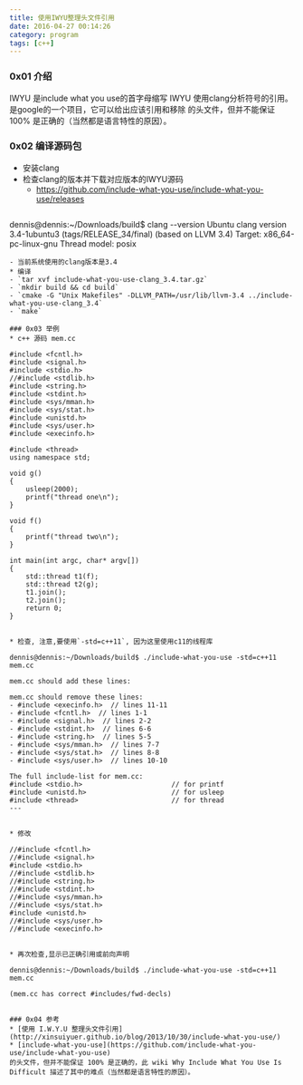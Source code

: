 ```yaml
---
title: 使用IWYU整理头文件引用
date: 2016-04-27 00:14:26
category: program
tags: [c++]
---
```


### 0x01 介绍
IWYU 是include what you use的首字母缩写
IWYU 使用clang分析符号的引用。是google的一个项目，它可以给出应该引用和移除
的头文件，但并不能保证 100% 是正确的（当然都是语言特性的原因）。

### 0x02 编译源码包
* 安装clang
* 检查clang的版本并下载对应版本的IWYU源码
  - <https://github.com/include-what-you-use/include-what-you-use/releases>
  ```
dennis@dennis:~/Downloads/build$ clang --version
Ubuntu clang version 3.4-1ubuntu3 (tags/RELEASE_34/final) (based on LLVM 3.4)
Target: x86_64-pc-linux-gnu
Thread model: posix
  ```
  - 当前系统使用的clang版本是3.4
* 编译
  - `tar xvf include-what-you-use-clang_3.4.tar.gz`
  - `mkdir build && cd build`
  - `cmake -G "Unix Makefiles" -DLLVM_PATH=/usr/lib/llvm-3.4 ../include-what-you-use-clang_3.4`
  - `make`

### 0x03 举例
* c++ 源码 mem.cc
```
	#include <fcntl.h>
	#include <signal.h>
	#include <stdio.h>
	//#include <stdlib.h>
	#include <string.h>
	#include <stdint.h>
	#include <sys/mman.h>
	#include <sys/stat.h>
	#include <unistd.h>
	#include <sys/user.h>
	#include <execinfo.h>

	#include <thread>
	using namespace std;

	void g()
	{
		usleep(2000);
		printf("thread one\n");
	}

	void f()
	{
		printf("thread two\n");
	}

	int main(int argc, char* argv[])
	{
		std::thread t1(f);
		std::thread t2(g);
		t1.join();
		t2.join();
		return 0;
	}
```

* 检查, 注意,要使用`-std=c++11`, 因为这里使用c11的线程库
```
	dennis@dennis:~/Downloads/build$ ./include-what-you-use -std=c++11 mem.cc 

	mem.cc should add these lines:

	mem.cc should remove these lines:
	- #include <execinfo.h>  // lines 11-11
	- #include <fcntl.h>  // lines 1-1
	- #include <signal.h>  // lines 2-2
	- #include <stdint.h>  // lines 6-6
	- #include <string.h>  // lines 5-5
	- #include <sys/mman.h>  // lines 7-7
	- #include <sys/stat.h>  // lines 8-8
	- #include <sys/user.h>  // lines 10-10

	The full include-list for mem.cc:
	#include <stdio.h>                      // for printf
	#include <unistd.h>                     // for usleep
	#include <thread>                       // for thread
	---
```

* 修改
```
	//#include <fcntl.h>
	//#include <signal.h>
	#include <stdio.h>
	//#include <stdlib.h>
	//#include <string.h>
	//#include <stdint.h>
	//#include <sys/mman.h>
	//#include <sys/stat.h>
	#include <unistd.h>
	//#include <sys/user.h>
	//#include <execinfo.h>
```

* 再次检查,显示已正确引用或前向声明
```
	dennis@dennis:~/Downloads/build$ ./include-what-you-use -std=c++11 mem.cc 

	(mem.cc has correct #includes/fwd-decls)
```

### 0x04 参考
* [使用 I.W.Y.U 整理头文件引用](http://xinsuiyuer.github.io/blog/2013/10/30/include-what-you-use/)
* [include-what-you-use](https://github.com/include-what-you-use/include-what-you-use)
的头文件，但并不能保证 100% 是正确的，此 wiki Why Include What You Use Is Difficult 描述了其中的难点（当然都是语言特性的原因）。
